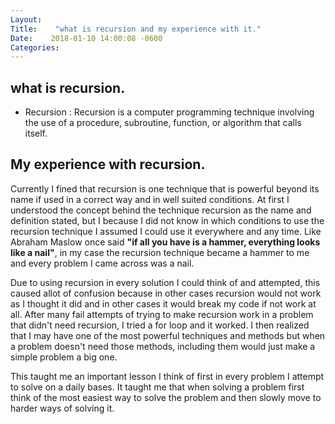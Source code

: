 ```yaml
---
Layout:    
Title:    "what is recursion and my experience with it."
Date:    2018-01-10 14:00:08 -0600
Categories:    
---
```


## what is recursion.
 - Recursion : Recursion is a computer programming technique involving the use of a procedure, subroutine, function, or algorithm that calls itself.

## My experience with recursion.
Currently I fined that recursion is one technique that is powerful beyond its name if used in a correct way and in well suited conditions.
At first I understood the concept behind the technique recursion as the name and definition stated, but I because I did not know in which conditions to use the recursion technique I assumed I could use it everywhere and any time.
Like Abraham Maslow once said  **"if all you have is a hammer, everything looks like a nail"**, in my case the recursion technique became a hammer to me and every problem I came across was a nail.

Due to using recursion in every solution I could think of and attempted, this caused allot of confusion because in other cases recursion would not work as I thought it did and in other cases it would break my code if not work at all.
After many fail attempts of trying to make recursion work in a problem that didn't need recursion, I tried a for loop and it worked.
I then realized that I may have one of the most powerful techniques and methods but when a problem doesn't need those methods, including them would just make a simple problem a big one.

This taught me an important lesson I think of first in every problem I attempt to solve on a daily bases.
It taught me that when solving a problem first think of the most easiest way to solve the problem and then slowly move to harder ways of solving it.